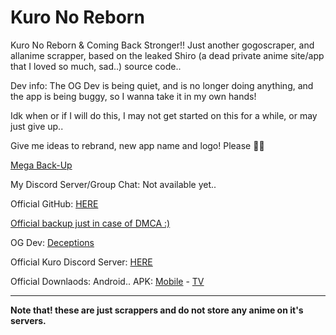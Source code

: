 # Kuro No Reborn
Kuro No Reborn & Coming Back Stronger!! Just another gogoscraper, and allanime scrapper, based on the leaked Shiro (a dead private anime site/app that I loved so much, sad..) source code..

Dev info: The OG Dev is being quiet, and is no longer doing anything, and the app is being buggy, so I wanna take it in my own hands! 

Idk when or if I will do this, I may not get started on this for a while, or may just give up..

Give me ideas to rebrand, new app name and logo! Please 🙏🥺

[Mega Back-Up](https://mega.nz/folder/tD9ilL5Q#gjDd7fhsSWkPdicStaQYqg)

My Discord Server/Group Chat: Not available yet..

Official GitHub: [HERE](https://github.com/deceptions/no)

[Official backup just in case of DMCA :)](https://gitee.com/deceptionss/no)

OG Dev: [Deceptions](https://github.com/deceptions)

Official Kuro Discord Server: [HERE](https://discord.gg/YgeFkTMmxh)

Official Downlaods: Android.. APK: [Mobile](https://github.com/deceptions/no/releases/download/2.2.3/2.2.3.apk) - [TV](https://github.com/deceptions/no/releases/download/2.2.3/2.2.3-TV.apk)

----

**Note that! these are just scrappers and do not store any anime on it's servers.**

